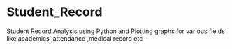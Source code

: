 # Student_Record
Student Record Analysis using Python and Plotting graphs for various fields like academics ,attendance ,medical record etc 
